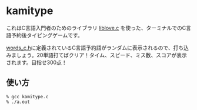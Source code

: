 # kamitype

これはC言語入門者のためのライブラリ [liblove.c](liblove.c) を使った、ターミナルでのC言語予約後タイピングゲームです。

[words_c.h](words_c.h)に定義されているC言語予約語がランダムに表示されるので、打ち込みましょう。20単語打てばクリア！タイム、スピード、ミス数、スコアが表示されます。目指せ300点！

## 使い方

```
% gcc kamitype.c
% ./a.out
```
